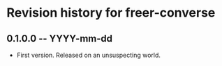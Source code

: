 # Revision history for freer-converse

## 0.1.0.0  -- YYYY-mm-dd

* First version. Released on an unsuspecting world.
